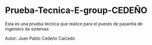 # Prueba-Tecnica-E-group-CEDEÑO

Esta es una prueba tecnica que realice para el puesto de pasantía de ingeniero de sistemas

Autor: Juan Pablo Cedeño Caicedo
